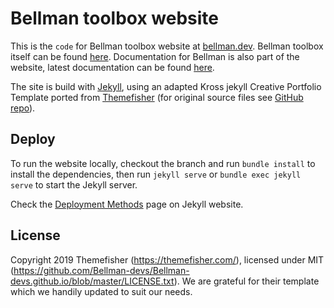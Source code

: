 # Bellman toolbox website

This is the `code` for Bellman toolbox website at [bellman.dev](https://bellman.dev). Bellman toolbox itself can be found [here](https://github.com/Bellman-devs/bellman/). Documentation for Bellman is also part of the website, latest documentation can be found [here](http://bellman.dev/docs/latest/).

The site is build with [Jekyll](https://jekyllrb.com/), using an adapted Kross jekyll Creative Portfolio Template ported from [Themefisher](https://themefisher.com/products/kross-creative-portfolio-template/) (for original source files see [GitHub repo](https://github.com/themefisher/kross-jekyll)).


## Deploy

To run the website locally, checkout the branch and run `bundle install` to install the dependencies, then run `jekyll serve` or `bundle exec jekyll serve` to start the Jekyll server.

Check the [Deployment Methods](https://jekyllrb.com/docs/deployment-methods/) page on Jekyll website.


## License

Copyright 2019 Themefisher (https://themefisher.com/), licensed under MIT (https://github.com/Bellman-devs/Bellman-devs.github.io/blob/master/LICENSE.txt). We are grateful for their template which we handily updated to suit our needs.
